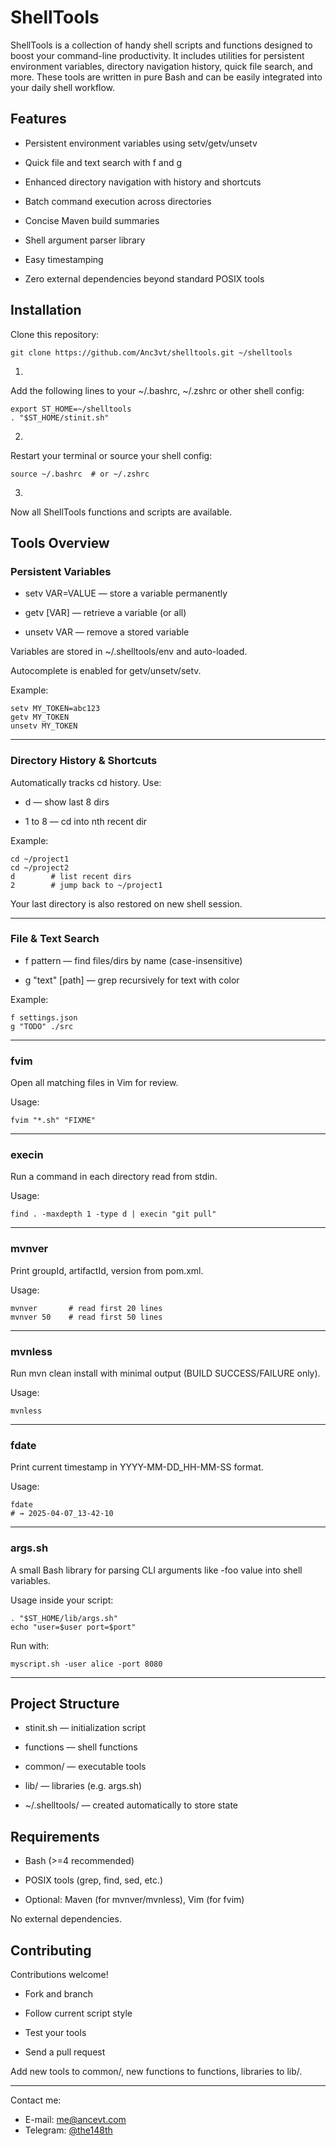 # **ShellTools**

ShellTools is a collection of handy shell scripts and functions designed to boost your command-line productivity. It includes utilities for persistent environment variables, directory navigation history, quick file search, and more. These tools are written in pure Bash and can be easily integrated into your daily shell workflow.

## **Features**

* Persistent environment variables using setv/getv/unsetv

* Quick file and text search with f and g

* Enhanced directory navigation with history and shortcuts

* Batch command execution across directories

* Concise Maven build summaries

* Shell argument parser library

* Easy timestamping

* Zero external dependencies beyond standard POSIX tools

## **Installation**

Clone this repository:

`git clone https://github.com/Anc3vt/shelltools.git ~/shelltools`

1.

Add the following lines to your ~/.bashrc, ~/.zshrc or other shell config:

`export ST_HOME=~/shelltools`  
`. "$ST_HOME/stinit.sh"`

2.

Restart your terminal or source your shell config:

`source ~/.bashrc  # or ~/.zshrc`

3.

Now all ShellTools functions and scripts are available.

## **Tools Overview**

### **Persistent Variables**

* setv VAR=VALUE — store a variable permanently

* getv \[VAR\] — retrieve a variable (or all)

* unsetv VAR — remove a stored variable

Variables are stored in ~/.shelltools/env and auto-loaded.

Autocomplete is enabled for getv/unsetv/setv.

Example:

`setv MY_TOKEN=abc123`  
`getv MY_TOKEN`  
`unsetv MY_TOKEN`

---

### **Directory History & Shortcuts**

Automatically tracks cd history. Use:

* d — show last 8 dirs

* 1 to 8 — cd into nth recent dir

Example:

`cd ~/project1`  
`cd ~/project2`  
`d        # list recent dirs`  
`2        # jump back to ~/project1`

Your last directory is also restored on new shell session.

---

### **File & Text Search**

* f pattern — find files/dirs by name (case-insensitive)

* g "text" \[path\] — grep recursively for text with color

Example:

`f settings.json`  
`g "TODO" ./src`

---

### **fvim**

Open all matching files in Vim for review.

Usage:

`fvim "*.sh" "FIXME"`

---

### **execin**

Run a command in each directory read from stdin.

Usage:

`find . -maxdepth 1 -type d | execin "git pull"`

---

### **mvnver**

Print groupId, artifactId, version from pom.xml.

Usage:

`mvnver       # read first 20 lines`  
`mvnver 50    # read first 50 lines`

---

### **mvnless**

Run mvn clean install with minimal output (BUILD SUCCESS/FAILURE only).

Usage:

`mvnless`

---

### **fdate**

Print current timestamp in YYYY-MM-DD\_HH-MM-SS format.

Usage:

`fdate`  
`# → 2025-04-07_13-42-10`

---

### **args.sh**

A small Bash library for parsing CLI arguments like \-foo value into shell variables.

Usage inside your script:

`. "$ST_HOME/lib/args.sh"`  
`echo "user=$user port=$port"`

Run with:

`myscript.sh -user alice -port 8080`

---

## **Project Structure**

* stinit.sh — initialization script

* functions — shell functions

* common/ — executable tools

* lib/ — libraries (e.g. args.sh)

* \~/.shelltools/ — created automatically to store state

## **Requirements**

* Bash (\>=4 recommended)

* POSIX tools (grep, find, sed, etc.)

* Optional: Maven (for mvnver/mvnless), Vim (for fvim)

No external dependencies.

## **Contributing**

Contributions welcome\!

* Fork and branch

* Follow current script style

* Test your tools

* Send a pull request

Add new tools to common/, new functions to functions, libraries to lib/.

----

Contact me: 

- E-mail: [me@ancevt.com](mailto:me@ancevt.com)
- Telegram: [@the148th](https://t.me/the148th)
